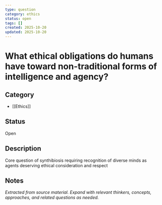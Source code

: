 ```yaml
---
type: question
category: ethics
status: open
tags: []
created: 2025-10-20
updated: 2025-10-20
---
```


# What ethical obligations do humans have toward non-traditional forms of intelligence and agency?

## Category

- [[Ethics]]

## Status

Open

## Description

Core question of synthibiosis requiring recognition of diverse minds as agents deserving ethical consideration and respect

## Notes

*Extracted from source material. Expand with relevant thinkers, concepts, approaches, and related questions as needed.*
